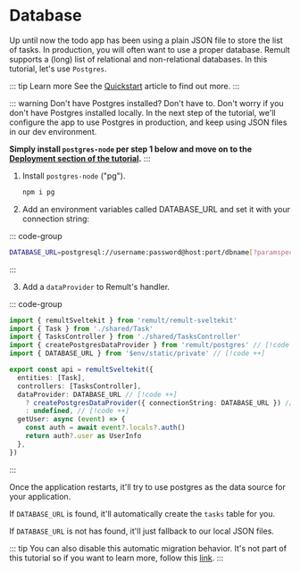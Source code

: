 # Database

Up until now the todo app has been using a plain JSON file to store the list of tasks. In production, you will often want to use a proper database. Remult supports a (long) list of relational and non-relational databases. In this tutorial, let's use `Postgres`.

::: tip Learn more
See the [Quickstart](https://remult.dev/docs/quickstart.html#connecting-a-database) article to find out more.
:::

::: warning Don't have Postgres installed? Don't have to.
Don't worry if you don't have Postgres installed locally. In the next step of the tutorial, we'll configure the app to use Postgres in production, and keep using JSON files in our dev environment.

**Simply install `postgres-node` per step 1 below and move on to the [Deployment section of the tutorial](deployment.md).**
:::

1. Install `postgres-node` ("pg").

   ```sh
   npm i pg
   ```

2. Add an environment variables called DATABASE_URL and set it with your connection string:

::: code-group

```sh [.env.local]
DATABASE_URL=postgresql://username:password@host:port/dbname[?paramspec]
```

:::

3. Add a `dataProvider` to Remult's handler.

::: code-group

```ts [src/server/api.ts]
import { remultSveltekit } from 'remult/remult-sveltekit'
import { Task } from './shared/Task'
import { TasksController } from './shared/TasksController'
import { createPostgresDataProvider } from 'remult/postgres' // [!code ++]
import { DATABASE_URL } from '$env/static/private' // [!code ++]

export const api = remultSveltekit({
  entities: [Task],
  controllers: [TasksController],
  dataProvider: DATABASE_URL // [!code ++]
    ? createPostgresDataProvider({ connectionString: DATABASE_URL }) // [!code ++]
    : undefined, // [!code ++]
  getUser: async (event) => {
    const auth = await event?.locals?.auth()
    return auth?.user as UserInfo
  },
})
```

:::

Once the application restarts, it'll try to use postgres as the data source for your application.

If `DATABASE_URL` is found, it'll automatically create the `tasks` table for you.

If `DATABASE_URL` is not has found, it'll just fallback to our local JSON files.

::: tip
You can also disable this automatic migration behavior. It's not part of this tutorial so if you want to learn more, follow this [link](/docs/migrations).
:::
